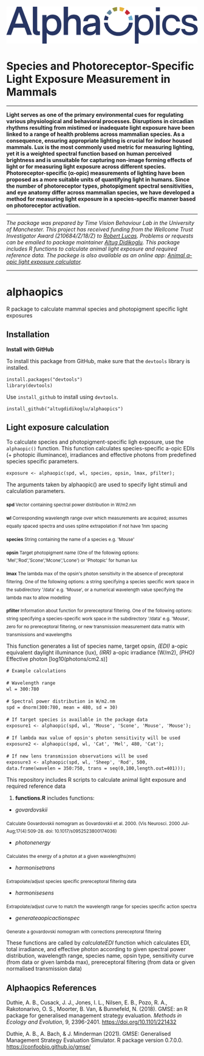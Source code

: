 ![Screenshot](logo.png)

# Species and Photoreceptor-Specific Light Exposure Measurement in Mammals
--------------------------------------------------------------------------------

**Light serves as one of the primary environmental cues for regulating various physiological and behavioral processes. Disruptions in circadian rhythms resulting from mistimed or inadequate light exposure have been linked to a range of health problems across mammalian species. As a consequence, ensuring appropriate lighting is crucial for indoor housed mammals. Lux is the most commonly used metric for measuring lighting, yet it is a weighted spectral function based on human perceived brightness and is unsuitable for capturing non-image forming effects of light or for measuring light exposure across different species. Photoreceptor-specific (α-opic) measurements of lighting have been proposed as a more suitable units of quantifying light in humans. Since the number of photoreceptor types, photopigment spectral sensitivities, and eye anatomy differ across mammalian species, we have developed a method for measuring light exposure in a species-specific manner based on photoreceptor activation.**

--------------------------------------------------------------------------------

*The package was prepared by Time Vision Behaviour Lab in the University of Manchester. This project has received funding from the Wellcome Trust Investigator Award (210684/Z/18/Z) to [Robert Lucas](https://research.manchester.ac.uk/en/persons/robert.lucas). Problems or requests can be emailed to package maintainer [Altug Didikoglu](https://research.manchester.ac.uk/en/persons/altug.didikoglu). This package includes R functions to calculate animal light exposure and required reference data. The packege is also available as an online app: [Animal α-opic light exposure calculator](https://altugdidikoglu.shinyapps.io/alphaopics/).*

--------------------------------------------------------------------------------

# alphaopics

R package to calculate mammal species and photopigment specific light exposures

## Installation

**Install with GitHub**

To install this package from GitHub, make sure that the `devtools` library is installed.

```
install.packages("devtools")
library(devtools)
```

Use `install_github` to install using `devtools`.

```
install_github("altugdidikoglu/alphaopics")
```

## Light exposure calculation

To calculate species and photopigment-specific ligh exposure, use the `alphaopic()` function. This function calculates species-specific a-opic EDIs (+ photopic illuminance), irradiances and effective photons from predefined species specific parameters.

```
exposure <- alphaopic(spd, wl, species, opsin, lmax, pfilter);
```

The arguments taken by alphaopic() are used to specify light stimuli and calculation parameters.

<sub> **spd** Vector containing spectral power distribution in W/m2.nm </sub>

<sub> **wl** Corresponding wavelength range over which measurements are acquired; assumes equally spaced spectra and uses spline extrapolation if not have 1nm spacing </sub>

<sub> **species** String containing the name of a species e.g. 'Mouse' </sub>

<sub> **opsin** Target photopigment name (One of the following options: 'Mel','Rod','Scone','Mcone','Lcone') or 'Photopic' for human lux </sub>

<sub> **lmax** The lambda max of the opsin's photon sensitivity in the absence of preceptoral filtering. One of the following options: a string specifying a species specific work space in the subdirectory '/data' e.g. 'Mouse', or a numerical wavelength value specifying the lambda max to allow modelling </sub>

<sub> **pfilter** Information about function for prereceptoral filtering. One of the following options: string specifying a species-specific work space in the subdirectory '/data' e.g. 'Mouse', zero for no prereceptoral filtering, or new transmission measurement data matrix with transmissions and wavelengths </sub>

This function generates a list of species name, target opsin, *(EDI)* a-opic equivalent daylight illuminance (lux), *(IRR)* a-opic irradiance (W/m2), *(PHO)* Effective photon [log10(photons/cm2.s)]

```
# Example calculations

# Wavelength range
wl = 300:780

# Spectral power distribution in W/m2.nm
spd = dnorm(300:780, mean = 480, sd = 30)

# If target species is available in the package data
exposure1 <- alphaopic(spd, wl, 'Mouse', 'Scone', 'Mouse', 'Mouse');

# If lambda max value of opsin's photon sensitivity will be used
exposure2 <- alphaopic(spd, wl, 'Cat', 'Mel', 480, 'Cat');

# If new lens transmission observations will be used
exposure3 <- alphaopic(spd, wl, 'Sheep', 'Rod', 500, data.frame(wavelen = 350:750, trans = seq(0,100,length.out=401)));
```




This repository includes R scripts to calculate animal light exposure and required reference data
1. **functions.R** includes functions:
* *govardovskii*

<sub>Calculate Govardovskii nomogram as Govardovskii et al. 2000. (Vis Neurosci. 2000 Jul-Aug;17(4):509-28. doi: 10.1017/s0952523800174036)</sub>

* *photonenergy*

<sub>Calculates the energy of a photon at a given wavelengths(nm)</sub>

* *harmonisetrans*

<sub>Extrapolate/adjust species specific prereceptoral filtering data</sub>

* *harmonisesens*

<sub>Extrapolate/adjust curve to match the wavelength range for species specific action spectra</sub>

* *generateaopicactionspec*

<sub>Generate a govardovski nomogram with corrections prereceptoral filtering</sub>

These functions are called by *calculateEDI* function which calculates EDI, total irradiance, and effective photon according to given spectral power distribution, wavelength range, species name, opsin type, sensitivity curve (from data or given lambda max), prereceptoral filtering (from data or given normalised transmission data)




## Alphaopics References

Duthie, A. B., Cusack, J. J., Jones, I. L., Nilsen, E. B., Pozo, R. A., Rakotonarivo, O. S., Moorter, B. Van, & Bunnefeld, N. (2018). GMSE: an R package for generalised management strategy evaluation. *Methods in Ecology and Evolution*, 9, 2396-2401. https://doi.org/10.1101/221432

Duthie, A. B., A. Bach, & J. Minderman (2021). GMSE: Generalised Management Strategy Evaluation Simulator. R package version 0.7.0.0. https://confoobio.github.io/gmse/








